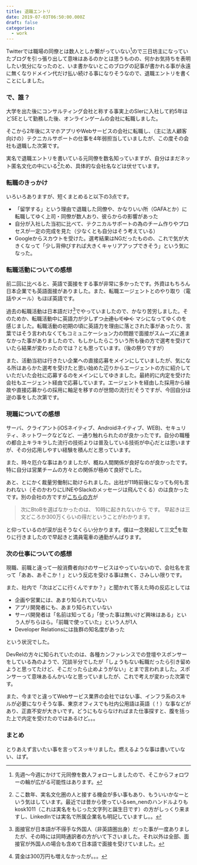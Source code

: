 ```yaml
---
title: 退職エントリ
date: 2019-07-03T06:50:00.000Z
draft: false
categories:
  - work
---
```

Twitterでは職場の同僚とは数人としか繋がっていない[^1]ので三日坊主になっていたブログを引っ張り出して意味はあるのかとは思うものの、何かお気持ちを表明したい気分になったのと、いま書かないとこのブログの記事が書かれる事が永遠に無くなりドメイン代だけ払い続ける事になりそうなので、退職エントリを書くことにしました。

### で、誰？

大学を出た後にコンサルティング会社と称する事実上のSIerに入社して約5年ほどSEとして勤務した後、オンラインゲームの会社に転職しました。

そこから2年後にスマホアプリやWebサービスの会社に転職し、（主に法人顧客向けの）テクニカルサポートの仕事を4年弱担当していましたが、この度その会社も退職した次第です。

実名で退職エントリを書いている元同僚を数名知っていますが、自分はまだネット匿名文化の中にいる[^2]ため、具体的な会社名などは伏せています。

### 転職のきっかけ

いろいろありますが、短くまとめると以下の3点です。

* 「留学する」という理由で退職した同僚や、かなりいい所（GAFAとか）に転職してゆく上司・同僚が数人おり、彼らからの影響があった
* 自分が入社した当初に比べて、テクニカルサポートの為のチーム作りやプロセスが一定の完成を見た（少なくとも自分はそう考えている）
* Googleからスカウトを受けた。選考結果はNGだったものの、これで気が大きくなって「少し背伸びすれば大きくキャリアアップできそう」という気になった。

### 転職活動についての感想

前二回に比べると、英語で面接をする事が非常に多かったです。外資はもちろん日本企業でも英語面接がありました。また、転職エージェントとのやり取り（電話やメール）もほぼ英語です。

過去の転職活動は日本語だけ[^3]でやっていましたので、かなり苦労しました。そのためか、転職活動中に英語力が少しずつ~~上達してゆく~~ マシになってゆくのを感じました。転職活動の初期の頃に英語力を理由に落とされた事があったり、言葉ではそう言われなくてもコミュニケーション力の問題で面接がスムーズに進まなかった事がありましたので、もしかしたらこういう所も後の方で選考を受けていたら結果が変わったのでは？とも思っています。（後の祭りですが）

また、活動当初は行きたい企業への直接応募をメインにしていましたが、気になる所はあらかた選考を受けたと思い始めた辺りからエージェントの方に紹介していただいた会社に応募するのをメインにしてゆきました。最終的に内定を受けた会社もエージェント経由で応募しています。エージェントを経由した採用から縁故や直接応募からの採用に軸足を移すのが世間の流行だそうですが、今回自分は逆の事をした次第です。

### 現職についての感想

サーバ、クライアント(iOSネイティブ、Androidネイティブ、WEB)、セキュリティ、ネットワークなどなど、一通り触れられたのが良かったです。自分の職種の都合上キラキラした流行の技術よりは普及している技術が中心だとは思いますが、その分応用しやすい経験を積んだと思っています。

また、時々厄介な事はありましたが、概ね人間関係が良好なのが良かったです。特に自分は営業チームの方々との関係が極めて良好でした。

あと、とにかく裁量労働制に助けられました。出社が11時前後になっても何も言われない（そのかわりにLINEやSlackのメッセージは飛んでくる）のは良かったです。別の会社の方ですが[こちらの方](https://gist.github.com/masarakki)が

> 次にBtoBを選ばなかったのは、 10時に起きれないから です。 早起きは三文どころか300万くらいの得だということがわかります。

と仰っているのが涙が出そうなくらい分かります。僕は一念発起して三文[^4]を取りに行きましたので早起きと満員電車の通勤がんばります。

### 次の仕事についての感想

現職、前職と違って一般消費者向けのサービスはやっていないので、会社名を言って「ああ、あそこか！」という反応を受ける事は無く、さみしい限りです。

また、社内で「次はどこに行くんですか？」と聞かれて答えた時の反応としては

* 企画や営業には、あまり知られていない
* アプリ開発者にも、あまり知られていない
* サーバ開発者は「名前は知ってる」「使った事は無いけど興味はある」という人がちらほら。「前職で使っていた」という人が1人
* Developer Relationsには抜群の知名度があった

という状況でした。

DevRelの方々に知られていたのは、各種カンファレンスでの登壇やスポンサーをしている為のようで、冗談半分でしたが「しょうもない転職だったら引き留めようと思ってたけど、そこだったら止めようがない」とまで言われました。スポンサーって意味あるんかいなと思っていましたが、これで考えが変わった次第です。

また、今までと違ってWebサービス業界の会社ではない事、インフラ系のスキルが必要になりそうな事、東京オフィスでも社内公用語は英語（！）な事などがあり、正直不安が大きいです。どうにもならなければまた仕事探すと、腹を括った上で内定を受けたのではあるけど。。。

### まとめ

とりあえず言いたい事を言ってスッキリました。燃えるような事は書いていない、はず。


[^1]: 先週〜今週にかけて元同僚を数人フォローしましたので、そこからフォロワーの輪が広がる可能性はあります。

[^2]: ここ数年、実名文化圏の人と接する機会が多い事もあり、もういいかなーという気はしています。最近では昔から使っているsen_nenのハンドルよりもkosk1011（これは実名をもじった文字列と誕生日です）の方がしっくり来ますし、LinkedInでは実名で所属企業名も明記していますし。。

[^3]: 面接官が日本語が不得手な外国人（非英語圏出身）だった事が一度ありましたが、その時には同時通訳者の方がいて下さいました。それ以外は全部、面接官が外国人の場合も含めて日本語で面接を受けていました。

[^4]: 賃金は300万円も増えなかったが。。。
